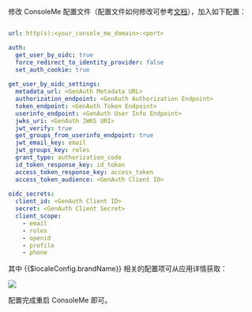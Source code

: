 <IntegrationDetailCard title="配置 ConsoleMe">

修改 ConsoleMe 配置文件（配置文件如何修改可参考[文档](https://hawkins.gitbook.io/consoleme/configuration/authentication-and-authorization/oidc-oauth2-okta)），加入如下配置：

```yaml

url: http(s):<your_console_me_domain>:<port>

auth:
  get_user_by_oidc: true
  force_redirect_to_identity_provider: false
  set_auth_cookie: true
​
get_user_by_oidc_settings:
  metadata_url: <GenAuth Metadata URL>
  authorization_endpoint: <GenAuth Authorization Endpoint>
  token_endpoint: <GenAuth Token Endpoint>
  userinfo_endpoint: <GenAuth User Info Endpoint>
  jwks_uri: <GenAuth JWKS URI>
  jwt_verify: true
  get_groups_from_userinfo_endpoint: true
  jwt_email_key: email
  jwt_groups_key: roles
  grant_type: authorization_code
  id_token_response_key: id_token
  access_token_response_key: access_token
  access_token_audience: <GenAuth Client ID>
​
oidc_secrets:
  client_id: <GenAuth Client ID>
  secret: <GenAuth Client Secret>
  client_scope:
    - email
    - roles
    - openid
    - profile
    - phone


```

其中 {{$localeConfig.brandName}} 相关的配置项可从应用详情获取：

![](~@imagesZhCn/integration/consoleme/2-1.png)

配置完成重启 ConsoleMe 即可。

</IntegrationDetailCard>
